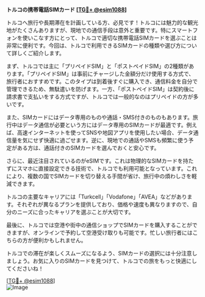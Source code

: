 **トルコの携帯電話SIMカード [[TG💪+ @esim1088](https://t.me/s/esim1088)]**

トルコへ旅行や長期滞在を計画している方、必見です！トルコには魅力的な観光地がたくさんありますが、現地での通信手段は意外と重要です。特にスマートフォンを使いこなす方にとって、トルコで適切な携帯電話SIMカードを選ぶことは非常に便利です。今回は、トルコで利用できるSIMカードの種類や選び方について詳しくご紹介します。

まず、トルコでは主に「プリペイドSIM」と「ポストペイドSIM」の2種類があります。「プリペイドSIM」は事前にチャージした金額分だけ使用する方式で、旅行者におすすめです。このタイプは到着後すぐに購入でき、通信料金を自分で管理できるため、無駄遣いを防げます。一方、「ポストペイドSIM」は契約後に請求書で支払いをする方式ですが、トルコでは一般的なのはプリペイドの方が多いです。

また、SIMカードにはデータ専用のものや通話・SMS付きのものもあります。旅行中はデータ通信が必要という方にはデータ専用のSIMカードが最適です。例えば、高速インターネットを使ってSNSや地図アプリを使用したい場合、データ通信量を気にせず快適に過ごせます。逆に、現地での通話やSMSも頻繁に使う予定がある方は、通話付きのSIMカードを選んでおくと安心です。

さらに、最近注目されているのがeSIMです。これは物理的なSIMカードを持たずにスマホに直接設定できる技術で、トルコでも利用可能となっています。これにより、複数の国でSIMカードを切り替える手間が省け、旅行中の煩わしさを軽減できます。

トルコの主要なキャリアには「Turkcell」「Vodafone」「AVEA」などがあります。それぞれが異なるプランを提供しており、価格や速度も異なりますので、自分のニーズに合ったキャリアを選ぶことが大切です。

最後に、トルコでは空港や街中の通信ショップでSIMカードを購入することができますが、オンラインで予約して空港受け取りも可能です。忙しい旅行者にはこちらの方が便利かもしれません。

トルコでの滞在が楽しくスムーズになるよう、SIMカードの選択には十分注意しましょう。お気に入りのSIMカードを見つけて、トルコでの旅をもっと快適にしてくださいね！

[[TG💪+ @esim1088](https://t.me/s/esim1088)]  
![Image](https://i.postimg.cc/Y0z9fWf4/image.png)
